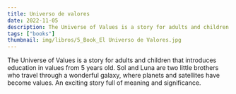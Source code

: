 ```yaml
---
title: Universo de valores
date: 2022-11-05
description: The Universe of Values is a story for adults and children that introduces education in values from 5 years old.
tags: ["books"]
thumbnail: img/libros/5_Book_El Universo de Valores.jpg
---
```


The Universe of Values is a story for adults and children that introduces education in values from 5 years old. Sol and Luna are two little brothers who travel through a wonderful galaxy, where planets and satellites have become values. An exciting story full of meaning and significance.